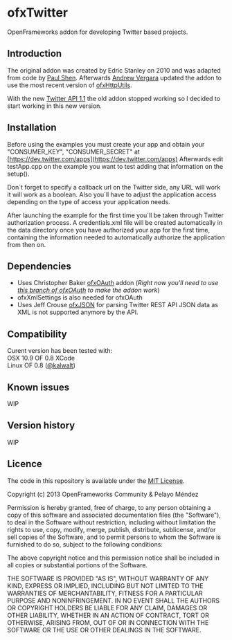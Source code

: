 ofxTwitter
=====================================
OpenFrameworks addon for developing Twitter based projects.

Introduction
------------

The original addon was created by Edric Stanley on 2010 and was adapted from code by [Paul Shen](http://in.somniac.me/2010/01/openframeworks-http-requests-xml-parser/).
Afterwards [Andrew Vergara](https://github.com/drewvergara/ofxTwitter) updated the addon to use the most recent version of [ofxHttpUtils](https://github.com/arturoc/ofxHttpUtils).

With the new [Twitter API 1.1](https://dev.twitter.com/docs/api/1.1/overview) the old addon stopped working so I decided to start working in this new version.

Installation
------------
Before using the examples you must create your app and obtain your "CONSUMER_KEY", "CONSUMER_SECRET" at [https://dev.twitter.com/apps](https://dev.twitter.com/apps) Afterwards edit testApp.cpp on the example you want to test adding that information on the setup().

Don´t forget to specify a callback url on the Twitter side, any URL will work it will work as a boolean. Also you´ll have to adjust the application access depending on the type of access your application needs.

After launching the example for the first time you´ll be taken through Twitter authorization process. A credentials.xml file will be created automatically in the data directory once you have authorized your app for the first time, containing the information needed to automatically authorize the application from then on.

Dependencies
------------
* Uses Christopher Baker [ofxOAuth](https://github.com/bakercp/ofxOAuth) addon (*Right now you'll need to use [this branch of ofxOAuth](https://github.com/pelayomendez/ofxOAuth/tree/feature-postmultipart/formdata) to make the addon work*)
* ofxXmlSettings is also needed for ofxOAuth
* Uses Jeff Crouse [ofxJSON](https://github.com/jefftimesten/ofxJSON) for parsing Twitter REST API JSON data as XML is not supported anymore by the API.

Compatibility
------------
Curent version has been tested with:<br/>
OSX 10.9 OF 0.8 XCode<br/>
Linux OF 0.8 ([@kalwalt](https://github.com/kalwalt))

Known issues
------------
WIP

Version history
------------
WIP

Licence
-------
The code in this repository is available under the [MIT License](https://secure.wikimedia.org/wikipedia/en/wiki/Mit_license).

Copyright (c) 2013 OpenFrameworks Community & Pelayo Méndez

Permission is hereby granted, free of charge, to any person obtaining a copy of this software and associated documentation files (the "Software"), to deal in the Software without restriction, including without limitation the rights to use, copy, modify, merge, publish, distribute, sublicense, and/or sell copies of the Software, and to permit persons to whom the Software is furnished to do so, subject to the following conditions:

The above copyright notice and this permission notice shall be included in all copies or substantial portions of the Software.

THE SOFTWARE IS PROVIDED "AS IS", WITHOUT WARRANTY OF ANY KIND, EXPRESS OR IMPLIED, INCLUDING BUT NOT LIMITED TO THE WARRANTIES OF MERCHANTABILITY, FITNESS FOR A PARTICULAR PURPOSE AND NONINFRINGEMENT. IN NO EVENT SHALL THE AUTHORS OR COPYRIGHT HOLDERS BE LIABLE FOR ANY CLAIM, DAMAGES OR OTHER LIABILITY, WHETHER IN AN ACTION OF CONTRACT, TORT OR OTHERWISE, ARISING FROM, OUT OF OR IN CONNECTION WITH THE SOFTWARE OR THE USE OR OTHER DEALINGS IN THE SOFTWARE.